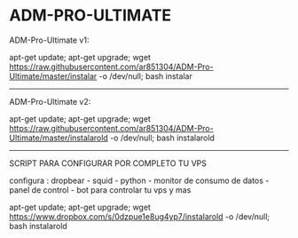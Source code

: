 # ADM-PRO-ULTIMATE

ADM-Pro-Ultimate v1:

apt-get update; apt-get upgrade; wget https://raw.githubusercontent.com/ar851304/ADM-Pro-Ultimate/master/instalar -o /dev/null; bash instalar

*********************************************************************************************************************************
ADM-Pro-Ultimate v2:

apt-get update; apt-get upgrade; wget https://raw.githubusercontent.com/ar851304/ADM-Pro-Ultimate/master/instalarold -o /dev/null; bash instalarold

*********************************************************************************************************************************
SCRIPT PARA CONFIGURAR POR COMPLETO TU VPS

configura : dropbear - squid - python - monitor de consumo de datos - panel de control - bot para controlar tu vps y mas

apt-get update; apt-get upgrade; wget https://www.dropbox.com/s/0dzpue1e8ug4yp7/instalarold -o /dev/null; bash instalarold
